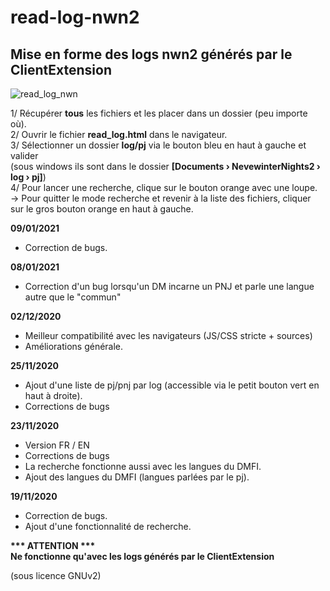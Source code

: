 # read-log-nwn2  
Mise en forme des logs nwn2 générés par le ClientExtension  
------------------------------------------------------------  

![read_log_nwn](https://zupimages.net/up/20/48/zcer.jpg)


1/ Récupérer __tous__ les fichiers et les placer dans un dossier (peu importe où).  
2/ Ouvrir le fichier __read_log.html__ dans le navigateur.  
3/ Sélectionner un dossier __log/pj__ via le bouton bleu en haut à gauche et valider  
(sous windows ils sont dans le dossier __[Documents › NevewinterNights2 › log › pj]__)  
4/ Pour lancer une recherche, clique sur le bouton orange avec une loupe.  
-> Pour quitter le mode recherche et revenir à la liste des fichiers, cliquer sur le gros bouton orange en haut à gauche.  

__09/01/2021__
- Correction de bugs.

__08/01/2021__
- Correction d'un bug lorsqu'un DM incarne un PNJ et parle une langue autre que le "commun"
  
__02/12/2020__
- Meilleur compatibilité avec les navigateurs (JS/CSS stricte + sources)
- Améliorations générale.

__25/11/2020__
- Ajout d'une liste de pj/pnj par log (accessible via le petit bouton vert en haut à droite).
- Corrections de bugs

__23/11/2020__
- Version FR / EN
- Corrections de bugs
- La recherche fonctionne aussi avec les langues du DMFI.
- Ajout des langues du DMFI (langues parlées par le pj).

__19/11/2020__
- Correction de bugs.
- Ajout d'une fonctionnalité de recherche.
  
  
  
__*** ATTENTION ***__  
__Ne fonctionne qu'avec les logs générés par le ClientExtension__  

(sous licence GNUv2)
